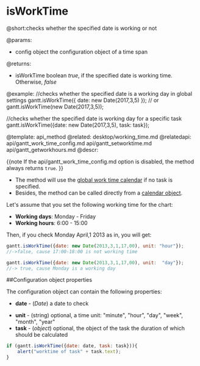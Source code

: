 isWorkTime
=============


@short:checks whether the specified date is working or not
	

@params:
- config	object		the configuration object of a time span


@returns:
- isWorkTime	boolean		<i>true</i>, if the specified date is working time. Otherwise, <i>false</i>

@example:
//checks whether the specified date is a working day in global settings
gantt.isWorkTime({ date: new Date(2017,3,5) });
// or
gantt.isWorkTime(new Date(2017,3,5));

//checks whether the specified date is working day for a specific task
gantt.isWorkTime({date: new Date(2017,3,5), task: task});


@template:	api_method
@related:
	desktop/working_time.md
@relatedapi:
	api/gantt_work_time_config.md
	api/gantt_setworktime.md
    api/gantt_getworkhours.md
@descr:

{{note
If the api/gantt_work_time_config.md option is disabled, the method always returns `true`. 
}}

- The method will use the [global work time calendar](desktop/working_time.md#getcalendars) if no task is specified. <br>
- Besides, the method can be called directly from a [calendar object](api/gantt_calendar_other.md).


Let's  assume that you set the following working time for the chart:

- **Working days**: Monday - Friday
- **Working hours**: 6:00 - 15:00

Then, if you check Monday April,1 2013 as in, you will get: 

~~~js
gantt.isWorkTime({date: new Date(2013,3,1,17,00), unit: "hour"}); 
//->false, cause 17:00-18:00 is not working time

gantt.isWorkTime({date: new Date(2013,3,1,17,00), unit:  "day"}); 
//-> true, cause Monday is a working day
~~~

##Configuration object properties

The configuration object can contain the following properties:

- **date** - (*Date*) a date to check 
* **unit** - (string)	optional, a time unit: "minute", "hour", "day", "week", "month", "year"
* **task** - (*object*)	optional, the object of the task the duration of which should be calculated

~~~js
if (gantt.isWorkTime({date: date, task: task})){
    alert("worktime of task" + task.text);
}
~~~
